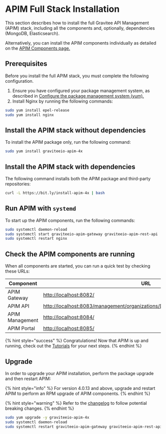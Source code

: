 # APIM Full Stack Installation

This section describes how to install the full Gravitee API Management (APIM) stack, including all the components and, optionally, dependencies (MongoDB, Elasticsearch).

Alternatively, you can install the APIM components individually as detailed on the [APIM Components page.](apim-components.md)

## Prerequisites

Before you install the full APIM stack, you must complete the following configuration.

1. Ensure you have configured your package management system, as described in [Configure the package management system (yum).](./#configure-the-package-management-system-yum)
2. Install Nginx by running the following commands:

```sh
sudo yum install epel-release
sudo yum install nginx
```

## Install the APIM stack without dependencies

To install the APIM package only, run the following command:

```sh
sudo yum install graviteeio-apim-4x
```

## Install the APIM stack with dependencies

The following command installs both the APIM package and third-party repositories:

```sh
curl -L https://bit.ly/install-apim-4x | bash
```

## Run APIM with `systemd`

To start up the APIM components, run the following commands:

```sh
sudo systemctl daemon-reload
sudo systemctl start graviteeio-apim-gateway graviteeio-apim-rest-api
sudo systemctl restart nginx
```

## Check the APIM components are running

When all components are started, you can run a quick test by checking these URLs:

| Component       | URL                                                                                                                                                                  |
| --------------- | -------------------------------------------------------------------------------------------------------------------------------------------------------------------- |
| APIM Gateway    | [http://localhost:8082/](http://localhost:8082/)                                                                                                                     |
| APIM API        | [http://localhost:8083/management/organizations/DEFAULT/environments/DEFAULT/apis](http://localhost:8083/management/organizations/DEFAULT/environments/DEFAULT/apis) |
| APIM Management | [http://localhost:8084/](http://localhost:8084/)                                                                                                                     |
| APIM Portal     | [http://localhost:8085/](http://localhost:8085/)                                                                                                                     |

{% hint style="success" %}
Congratulations! Now that APIM is up and running, check out the [Tutorials](../../tutorials/) for your next steps.
{% endhint %}

## Upgrade

In order to upgrade your APIM installation, perform the package upgrade and then restart APIM:

{% hint style="info" %}
For version 4.0.13 and above, upgrade and restart APIM to perform an RPM upgrade of APIM components.
{% endhint %}

{% hint style="warning" %}
Refer to the [changelog](../../../releases-and-changelog/changelogs/apim-4.0.x-changelog.md) to follow potential breaking changes.
{% endhint %}

```sh
sudo yum upgrade -y graviteeio-apim-4x
sudo systemctl daemon-reload
sudo systemctl restart graviteeio-apim-gateway graviteeio-apim-rest-api nginx
```
